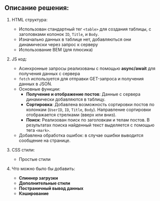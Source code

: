 ## Описание решения:

 1. HTML структура:
    - Использован стандартный тег `<table>` для создания таблицы, с заголовками колонок `ID`, `Title`, и `Body`.
    - Изначально данных в таблице нет, добавляються они динамически через запрос к серверу
    - Использование BEM (для плюсика)

 2. JS код:
    - Асинхронные запросы реализованы с помощью **async/await** для получения данных с сервера
    - `fetch` используется для отправки GET-запроса и получения данных в JSON.
    - Основные функции:
       - **Получение и отображение постов**: Данные с сервера динамически добавляются в таблицу.
       - **Сортировка**: Добавлена возможность сортировки постов по колонкам (`UserID`, `ID`, `Title`, `Body`). Направление сортировки отображается стрелками (вверх или вниз).
       - **Поиск**: Реализован поиск по заголовкам и телам постов. В результатах поиска найденный текст выделяется с помощью тега `<mark>`.
    - Добавлена обработка ошибок: в случае ошибки выводится сообщение на странице.

 3. CSS стили:
    - Простые стили

 4. Что можно было бы добавить:
    - **Спиннер загрузки**
    - **Дополнительные стили**
    - **Постраничный вывод данных**
    - **Кэширование**